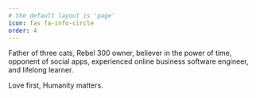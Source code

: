 ```yaml
---
# the default layout is 'page'
icon: fas fa-info-circle
order: 4
---
```


Father of three cats, Rebel 300 owner, believer in the power of time, opponent of social apps, experienced online business software engineer, and lifelong learner.

Love first, Humanity matters. 

